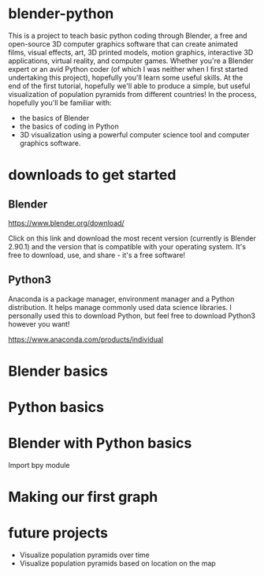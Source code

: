 # blender-python
This is a project to teach basic python coding through Blender, a free and open-source 3D computer graphics software that can create animated films, visual effects, art, 3D printed models, motion graphics, interactive 3D applications, virtual reality, and computer games. Whether you're a Blender expert or an avid Python coder (of which I was neither when I first started undertaking this project), hopefully you'll learn some useful skills. At the end of the first tutorial, hopefully we'll able to produce a simple, but useful visualization of population pyramids from different countries! In the process, hopefully you'll be familiar with:
* the basics of Blender
* the basics of coding in Python
* 3D visualization using a powerful computer science tool and computer graphics software. 

# downloads to get started
## Blender
https://www.blender.org/download/

Click on this link and download the most recent version (currently is Blender 2.90.1) and the version that is compatible with your operating system. It's free to download, use, and share - it's a free software! 

## Python3
Anaconda is a package manager, environment manager and a Python distribution. It helps manage commonly used data science libraries. I personally used this to download Python, but feel free to download Python3 however you want! 

https://www.anaconda.com/products/individual

# Blender basics

# Python basics

# Blender with Python basics
Import bpy module 

# Making our first graph

# future projects
* Visualize population pyramids over time 
* Visualize population pyramids based on location on the map
